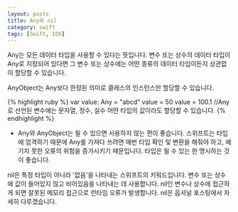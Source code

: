 ```yaml
---
layout: posts
title: Any와 nil
category: swift
tags: [Swift, IOS]
---
```

Any는 모든 데이터 타입을 사용할 수 있다는 뜻입니다. 변수 또는 상수의 데이터 타입이 
Any로 지정되어 있다면 그 변수 또는 상수에는 어떤 종류의 데이터 타입이든지 상관없이 할당할 수 있습니다.

AnyObject는 Any보다 한정된 의미로 클래스의 인스턴스만 할당할 수 있습니다.

{% highlight ruby %}
var value: Any = "abcd"
value = 50
value = 100.1
//Any로 선언된 변수에는 문자열, 정수, 실수 어떤 타입의 값이라도 할당할 수 있습니다.
{% endhighlight %}

* Any와 AnyObject는 될 수 있으면 사용하지 않는 편이 좋습니다. 스위프트는 타입에 엄격하기 때문에
Any를 가져다 쓰려면 매번 타입 확인 및 변환을 해줘야 하고, 예기치 못한 오류의 위험을 증가시키기 때문입니다.
타입은 될 수 있는 한 명시하는 것이 좋습니다.  


nil은 특정 타입이 아니라 '없음'을 나타내는 스위프트의 키워드입니다.
변수 또는 상수에 값이 들어있지 않고 비어있음을 나타내는 데 사용합니다.
nil인 변수나 상수에 접근하게 되면 잘못된 메모리 접근으로 런타임 오류가 발생합니다.
nil은 옵셔널 포스팅에서 자세히 다루겠습니다.
